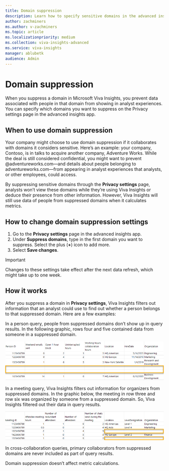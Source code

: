 ```yaml
---
title: Domain suppression
description: Learn how to specify sensitive domains in the advanced insights Privacy settings page
author: zachminers
ms.author: v-zachminers
ms.topic: article
ms.localizationpriority: medium
ms.collection: viva-insights-advanced
ms.service: viva-insights
manager: ablubetk
audience: Admin
---
```


# Domain suppression

When you suppress a domain in Microsoft Viva Insights, you prevent data associated with people in that domain from showing in analyst experiences. You can specify which domains you want to suppress on the Privacy settings page in the advanced insights app.

## When to use domain suppression

Your company might choose to use domain suppression if it collaborates with domains it considers sensitive. Here’s an example: your company, Contoso, is in talks to acquire another company, Adventure Works. While the deal is still considered confidential, you might want to prevent @adventureworks.com—and details about people belonging to adventureworks.com—from appearing in analyst experiences that analysts, or other employees, could access. 

By suppressing sensitive domains through the **Privacy settings** page, analysts won’t view these domains while they’re using Viva Insights or deduce their presence from other information. However, Viva Insights will still use data of people from suppressed domains when it calculates metrics. 

## How to change domain suppression settings

1.	Go to the **Privacy settings** page in the advanced insights app.
2.	Under **Suppress domains**, type in the first domain you want to suppress. Select the plus (**+**) icon to add more.
3.	Select **Save changes**. 

>[!Important]
>Changes to these settings take effect after the next data refresh, which might take up to one week. 

## How it works

After you suppress a domain in **Privacy settings**, Viva Insights filters  out information that an analyst could use to find out whether a person belongs to that suppressed domain. Here are a few examples:

In a person query, people from suppressed domains don’t show up in query results. In the following graphic, rows four and five contained data from someone in a suppressed domain.

![Screenshot of results for a person query.](../images/admin-domain-suppression-person-query-results.png)

In a meeting query, Viva Insights filters out information for organizers from suppressed domains. In the graphic below, the meeting in row three and row six was organized by someone from a suppressed domain. So, Viva Insights filtered out their data in query results.

![Screenshot of results for a meeting query.](../images/admin-domain-suppression-meeting-query-results.png)

In cross-collaboration queries, primary collaborators from suppressed domains are never included as part of query results.

Domain suppression doesn’t affect metric calculations. 
